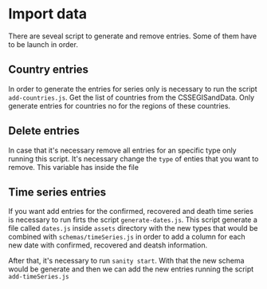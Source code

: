 # Import data
There are seveal script to generate  and remove entries. Some of them have to be launch in order.

## Country entries
In order to generate the entries for series only is necessary to run the script `add-countries.js`. Get the list of countries from the CSSEGISandData.
Only generate entries for countries no for the regions of these countries.

## Delete entries
In case that it's necessary remove all entries for an specific type only running this script. It's necessary change the `type` of enties that you want to remove. This variable has inside the file

## Time series entries
If you want add entries for the confirmed, recovered and death time series is necessary to run firts the script `generate-dates.js`.
This script generate a file called `dates.js` inside `assets` directory with the new types that would be combined with `schemas/timeSeries.js` in order to add a column for each new date with confirmed, recovered and deatsh information.

After that, it's necessary to run `sanity start`. With that the new schema would be generate and then we can add the new entries running the script `add-timeSeries.js`



